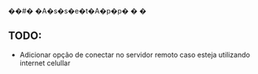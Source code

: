 ��#� �A�s�s�e�t�A�p�p�
�
�

## TODO:

   * Adicionar opção de conectar no servidor remoto caso esteja utilizando internet celullar
